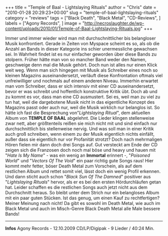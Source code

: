 +++
title = "Temple of Baal - Lightslaying Rituals"
author = "Chris"
date = "2010-01-28 20:29:23+00:00"
slug = "temple-of-baal-lightslaying-rituals"
category = "reviews"
tags = ["Black Death", "Black Metal", "CD-Reviews", ]
labels = ["Agony Records", ]
image = "http://necroslaughter.de/wp-content/uploads/2010/01/Temple-of-Baal-Lightslaying-Rituals.jpg"
+++

Immer und immer wieder wird man mit durchschnittlicher bis belangloser Musik konfrontiert. Gerade in Zeiten von Myspace scheint es so, als ob die Anzahl an Bands in dieser Kategorie ins schier unermessliche gewachsen sei. In Wahrheit findet ist es nur einfacher geworden über diese Bands zu stolpern. Früher hätte man von so mancher Band weder den Namen, geschweige denn mal die Musik gehört. Doch nun ist alles nur einen Klick weit weg.
Wenn man sich hingegen mit Musik als Schreiber eines noch so kleinen Magazins auseinandersetzt, verläuft diese Konfrontation oftmals viel unfreiwilliger und nochmals auf einem anderen Niveau. Immerhin erwartet man vom Schreiber, dass er sich intensiv mit einer CD auseinandersetzt, bevor er was schreibt und hoffentlich konstruktive Kritik übt.
Doch ab und zu kommt es vor, dass man eine CD ausmustert. Sei es, weil man zu viel zu tun hat, weil die dargebotene Musik nicht in das eigentliche Konzept des Magazins passt oder auch nur, weil die Musik wirklich nur belanglos ist. So hätte ich fast die Besprechung von"_Lightslaying Ritual_", dem aktuellen Album von **TEMPLE OF BAAL** abgelehnt. Die Lieder klingen stellenweise zwar nett, aber größtenteils reißen sie mich nicht mit und sind einfach nur durchschnittlich bis stellenweise nervig. Und was soll man in einer Kritik auch groß schreiben, wenn einem zu der Musik eigentlich nichts einfällt, außer dass sie eigentlich nur vor Profanität strotzt?
Doch nach mehrmaligen Hören fielen mir dann doch drei Songs auf. Gut versteckt am Ende der CD zeigen sich die Franzosen doch noch mal böse und heavy und hauen mit "_Hate Is My Name_" - was ein wenig an **Immortal** erinnert -, "_Poisoned World_" und "_Vectors Of The Void_" ein paar richtig gute Songs raus! Hier kommt mehr fetter, böser Death Metal zum Vorschein, als auf dem restlichen Album und rettet somit viel, lässt doch ein wenig Profil erkennen.
Und dann sticht auch schon "_Black Sun Of The Damned_" positiver aus "_Lightslaying Rituals_" hervor, als er es bei den ersten Hördurchläufen getan hat. Leider schaffen es die restlichen Songs auch jetzt nicht aus dem Durchschnitt heraus. So bleibt unter dem Strich nur ein belangloses Album mit ein paar guten Stücken. Ist das genug, um einen Kauf zu rechtfertigen? Meiner Meinung nach nicht! Da gibt es sowohl im Death Metal, wie auch im Black Metal und auch im Misch-Genre Black Death Metal alle Male bessere Bands!





---
**Infos**
Agony Records - 12.10.2009
CD/LP/Digipak - 9 Lieder / 40:24 Min.
